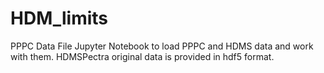 # HDM_limits
PPPC Data File
Jupyter Notebook to load PPPC and HDMS data and work with them.
HDMSPectra original data is provided in hdf5 format.
